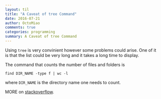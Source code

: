 ```yaml
---
layout: til
title: "A Caveat of tree Command"
date: 2016-07-21
author: OctoMiao
comments: true
categories: programming
summary: A Caveat of tree Command
---
```



Using `tree` is very convinient however some problems could arise. One of it is that the list could be very long and it takes a long time to display.

The command that counts the number of files and folders is

```
find DIR_NAME -type f | wc -l
```

where `DIR_NAME` is the directory name one needs to count.

MORE on [stackoverflow](http://stackoverflow.com/questions/9157138/recursively-counting-files-in-a-linux-directory).
